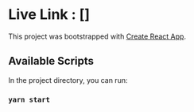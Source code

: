 # Live Link : []

This project was bootstrapped with [Create React App](https://github.com/facebook/create-react-app).

## Available Scripts

In the project directory, you can run:

### `yarn start`


